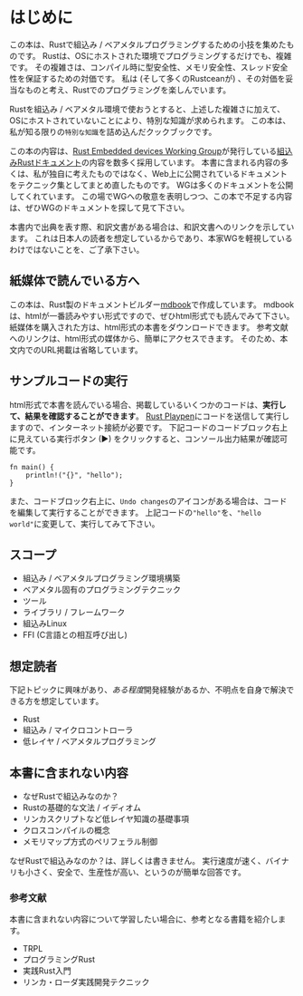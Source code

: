 # はじめに

この本は、Rustで組込み / ベアメタルプログラミングするための小技を集めたものです。
Rustは、OSにホストされた環境でプログラミングするだけでも、複雑です。
その複雑さは、コンパイル時に型安全性、メモリ安全性、スレッド安全性を保証するための対価です。
私は (そして多くのRustceanが) 、その対価を妥当なものと考え、Rustでのプログラミングを楽しんでいます。

Rustを組込み / ベアメタル環境で使おうとすると、上述した複雑さに加えて、OSにホストされていないことにより、特別な知識が求められます。
この本は、私が知る限りの`特別な知識`を詰め込んだクックブックです。

この本の内容は、[Rust Embedded devices Working Group]が発行している[組込みRustドキュメント]の内容を数多く採用しています。
本書に含まれる内容の多くは、私が独自に考えたものではなく、Web上に公開されているドキュメントをテクニック集としてまとめ直したものです。
WGは多くのドキュメントを公開してくれています。
この場でWGへの敬意を表明しつつ、この本で不足する内容は、ぜひWGのドキュメントを探して見て下さい。

[Rust Embedded devices Working Group]: https://github.com/rust-embedded/wg
[組込みRustドキュメント]: https://docs.rust-embedded.org/

本書内で出典を表す際、和訳文書がある場合は、和訳文書へのリンクを示しています。
これは日本人の読者を想定しているからであり、本家WGを軽視しているわけではないことを、ご了承下さい。

## 紙媒体で読んでいる方へ

この本は、Rust製のドキュメントビルダー[mdbook]で作成しています。
mdbookは、htmlが一番読みやすい形式ですので、ぜひhtml形式でも読んでみて下さい。
紙媒体を購入された方は、html形式の本書をダウンロードできます。
参考文献へのリンクは、html形式の媒体から、簡単にアクセスできます。
そのため、本文内でのURL掲載は省略しています。

[mdbook]: https://rust-lang-nursery.github.io/mdBook/

## サンプルコードの実行

html形式で本書を読んでいる場合、掲載しているいくつかのコードは、**実行して、結果を確認することができます**。
[Rust Playpen]にコードを送信して実行しますので、インターネット接続が必要です。
下記コードのコードブロック右上に見えている実行ボタン (▶) をクリックすると、コンソール出力結果が確認可能です。

[Rust Playpen]: https://play.rust-lang.org/

```rust,editable
fn main() {
    println!("{}", "hello");
}
```

また、コードブロック右上に、`Undo changes`のアイコンがある場合は、コードを編集して実行することができます。
上記コードの`"hello"`を、`"hello world"`に変更して、実行してみて下さい。

## スコープ

- 組込み / ベアメタルプログラミング環境構築
- ベアメタル固有のプログラミングテクニック
- ツール
- ライブラリ / フレームワーク
- 組込みLinux
- FFI (C言語との相互呼び出し)

## 想定読者

下記トピックに興味があり、*ある程度*開発経験があるか、不明点を自身で解決できる方を想定しています。

- Rust
- 組込み / マイクロコントローラ
- 低レイヤ / ベアメタルプログラミング

## 本書に含まれない内容

- なぜRustで組込みなのか？
- Rustの基礎的な文法 / イディオム
- リンカスクリプトなど低レイヤ知識の基礎事項
- クロスコンパイルの概念
- メモリマップ方式のペリフェラル制御

なぜRustで組込みなのか？は、詳しくは書きません。
実行速度が速く、バイナリも小さく、安全で、生産性が高い、というのが簡単な回答です。

### 参考文献

本書に含まれない内容について学習したい場合に、参考となる書籍を紹介します。

- TRPL
- プログラミングRust
- 実践Rust入門
- リンカ・ローダ実践開発テクニック
